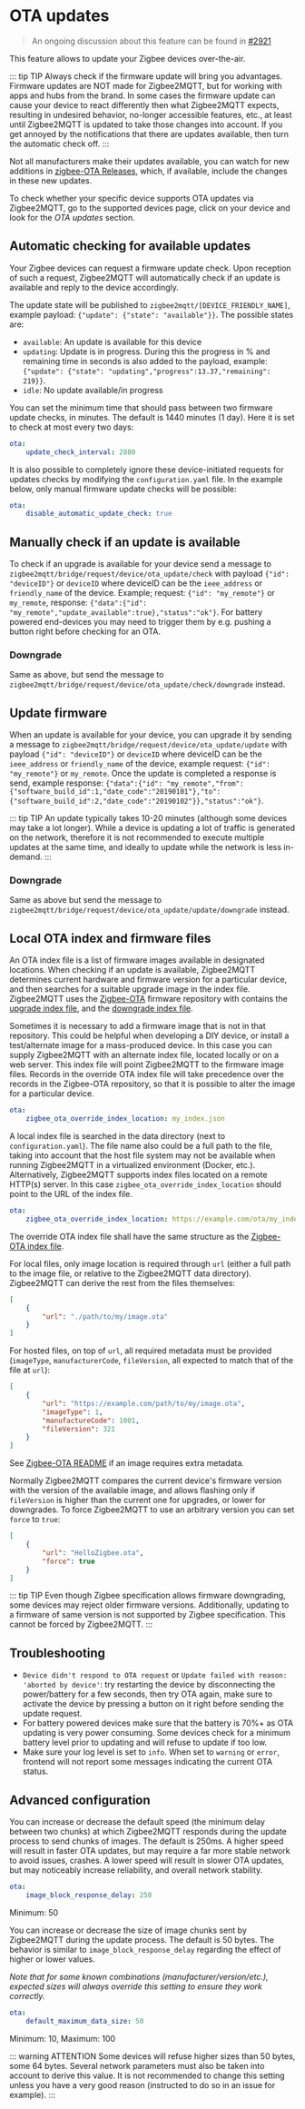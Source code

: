 ---
---

# OTA updates

> An ongoing discussion about this feature can be found in [#2921](https://github.com/Koenkk/zigbee2mqtt/issues/2921)

This feature allows to update your Zigbee devices over-the-air.

::: tip TIP
Always check if the firmware update will bring you advantages. Firmware updates are NOT made for Zigbee2MQTT, but for working with apps and hubs from the brand.
In some cases the firmware update can cause your device to react differently then what Zigbee2MQTT expects, resulting in undesired behavior, no-longer accessible features, etc., at least until Zigbee2MQTT is updated to take those changes into account.
If you get annoyed by the notifications that there are updates available, then turn the automatic check off.
:::

Not all manufacturers make their updates available, you can watch for new additions in [zigbee-OTA Releases](https://github.com/Koenkk/zigbee-OTA/releases), which, if available, include the changes in these new updates.

To check whether your specific device supports OTA updates via Zigbee2MQTT, go to the supported devices page, click on your device and look for the _OTA updates_ section.

## Automatic checking for available updates

Your Zigbee devices can request a firmware update check. Upon reception of such a request, Zigbee2MQTT will automatically check if an update is available and reply to the device accordingly.

The update state will be published to `zigbee2mqtt/[DEVICE_FRIENDLY_NAME]`, example payload: `{"update": {"state": "available"}}`.
The possible states are:

- `available`: An update is available for this device
- `updating`: Update is in progress. During this the progress in % and remaining time in seconds is also added to the payload, example: `{"update": {"state": "updating","progress":13.37,"remaining": 219}}`.
- `idle`: No update available/in progress

You can set the minimum time that should pass between two firmware update checks, in minutes. The default is 1440 minutes (1 day). Here it is set to check at most every two days:

```yaml
ota:
    update_check_interval: 2880
```

It is also possible to completely ignore these device-initiated requests for updates checks by modifying the `configuration.yaml` file. In the example below, only manual firmware update checks will be possible:

```yaml
ota:
    disable_automatic_update_check: true
```

## Manually check if an update is available

To check if an upgrade is available for your device send a message to `zigbee2mqtt/bridge/request/device/ota_update/check` with payload `{"id": "deviceID"}` or `deviceID` where deviceID can be the `ieee_address` or `friendly_name` of the device. Example; request: `{"id": "my_remote"}` or `my_remote`, response: `{"data":{"id": "my_remote","update_available":true},"status":"ok"}`. For battery powered end-devices you may need to trigger them by e.g. pushing a button right before checking for an OTA.

### Downgrade

Same as above, but send the message to `zigbee2mqtt/bridge/request/device/ota_update/check/downgrade` instead.

## Update firmware

When an update is available for your device, you can upgrade it by sending a message to `zigbee2mqtt/bridge/request/device/ota_update/update` with payload `{"id": "deviceID"}` or `deviceID` where deviceID can be the `ieee_address` or `friendly_name` of the device, example request: `{"id": "my_remote"}` or `my_remote`. Once the update is completed a response is send, example response: `{"data":{"id": "my_remote","from":{"software_build_id":1,"date_code":"20190101"},"to":{"software_build_id":2,"date_code":"20190102"}},"status":"ok"}`.

::: tip TIP
An update typically takes 10-20 minutes (although some devices may take a lot longer). While a device is updating a lot of traffic is generated on the network, therefore it is not recommended to execute multiple updates at the same time, and ideally to update while the network is less in-demand.
:::

### Downgrade

Same as above but send the message to `zigbee2mqtt/bridge/request/device/ota_update/update/downgrade` instead.

## Local OTA index and firmware files

An OTA index file is a list of firmware images available in designated locations. When checking if an update is available, Zigbee2MQTT determines current hardware and firmware version for a particular device, and then searches for a suitable upgrade image in the index file. Zigbee2MQTT uses the [Zigbee-OTA](https://github.com/Koenkk/zigbee-OTA) firmware repository with contains the [upgrade index file](https://github.com/Koenkk/zigbee-OTA/blob/master/index.json), and the [downgrade index file](https://github.com/Koenkk/zigbee-OTA/blob/master/index1.json).

Sometimes it is necessary to add a firmware image that is not in that repository. This could be helpful when developing a DIY device, or install a test/alternate image for a mass-produced device. In this case you can supply Zigbee2MQTT with an alternate index file, located locally or on a web server. This index file will point Zigbee2MQTT to the firmware image files. Records in the override OTA index file will take precedence over the records in the Zigbee-OTA repository, so that it is possible to alter the image for a particular device.

```yaml
ota:
    zigbee_ota_override_index_location: my_index.json
```

A local index file is searched in the data directory (next to `configuration.yaml`). The file name also could be a full path to the file, taking into account that the host file system may not be available when running Zigbee2MQTT in a virtualized environment (Docker, etc.). Alternatively, Zigbee2MQTT supports index files located on a remote HTTP(s) server. In this case `zigbee_ota_override_index_location` should point to the URL of the index file.

```yaml
ota:
    zigbee_ota_override_index_location: https://example.com/ota/my_index.json
```

The override OTA index file shall have the same structure as the [Zigbee-OTA index file](https://github.com/Koenkk/zigbee-OTA/blob/master/index.json).

For local files, only image location is required through `url` (either a full path to the image file, or relative to the Zigbee2MQTT data directory). Zigbee2MQTT can derive the rest from the files themselves:

```json
[
    {
        "url": "./path/to/my/image.ota"
    }
]
```

For hosted files, on top of `url`, all required metadata must be provided (`imageType`, `manufacturerCode`, `fileVersion`, all expected to match that of the file at `url`):

```json
[
    {
        "url": "https://example.com/path/to/my/image.ota",
        "imageType": 1,
        "manufactureCode": 1001,
        "fileVersion": 321
    }
]
```

See [Zigbee-OTA README](https://github.com/Koenkk/zigbee-OTA/tree/master?tab=readme-ov-file#notes-for-maintainers--developers) if an image requires extra metadata.

Normally Zigbee2MQTT compares the current device's firmware version with the version of the available image, and allows flashing only if `fileVersion` is higher than the current one for upgrades, or lower for downgrades. To force Zigbee2MQTT to use an arbitrary version you can set `force` to `true`:

```json
[
    {
        "url": "HelloZigbee.ota",
        "force": true
    }
]
```

::: tip TIP
Even though Zigbee specification allows firmware downgrading, some devices may reject older firmware versions. Additionally, updating to a firmware of same version is not supported by Zigbee specification. This cannot be forced by Zigbee2MQTT.
:::

## Troubleshooting

- `Device didn't respond to OTA request` or `Update failed with reason: 'aborted by device'`: try restarting the device by disconnecting the power/battery for a few seconds, then try OTA again, make sure to activate the device by pressing a button on it right before sending the update request.
- For battery powered devices make sure that the battery is 70%+ as OTA updating is very power consuming. Some devices check for a minimum battery level prior to updating and will refuse to update if too low.
- Make sure your log level is set to `info`. When set to `warning` or `error`, frontend will not report some messages indicating the current OTA status.

## Advanced configuration

You can increase or decrease the default speed (the minimum delay between two chunks) at which Zigbee2MQTT responds during the update process to send chunks of images. The default is 250ms. A higher speed will result in faster OTA updates, but may require a far more stable network to avoid issues, crashes. A lower speed will result in slower OTA updates, but may noticeably increase reliability, and overall network stability.

```yaml
ota:
    image_block_response_delay: 250
```

Minimum: 50

You can increase or decrease the size of image chunks sent by Zigbee2MQTT during the update process. The default is 50 bytes. The behavior is similar to `image_block_response_delay` regarding the effect of higher or lower values.

_Note that for some known combinations (manufacturer/version/etc.), expected sizes will always override this setting to ensure they work correctly._

```yaml
ota:
    default_maximum_data_size: 50
```

Minimum: 10, Maximum: 100

::: warning ATTENTION
Some devices will refuse higher sizes than 50 bytes, some 64 bytes. Several network parameters must also be taken into account to derive this value. It is not recommended to change this setting unless you have a very good reason (instructed to do so in an issue for example).
:::
